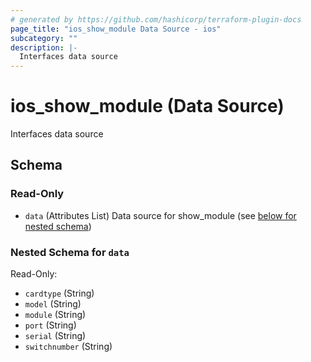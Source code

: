 ```yaml
---
# generated by https://github.com/hashicorp/terraform-plugin-docs
page_title: "ios_show_module Data Source - ios"
subcategory: ""
description: |-
  Interfaces data source
---
```


# ios_show_module (Data Source)

Interfaces data source



<!-- schema generated by tfplugindocs -->
## Schema

### Read-Only

- `data` (Attributes List) Data source for show_module (see [below for nested schema](#nestedatt--data))

<a id="nestedatt--data"></a>
### Nested Schema for `data`

Read-Only:

- `cardtype` (String)
- `model` (String)
- `module` (String)
- `port` (String)
- `serial` (String)
- `switchnumber` (String)
